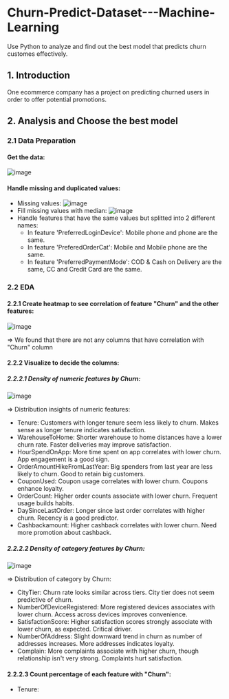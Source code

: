 # Churn-Predict-Dataset---Machine-Learning
Use Python to analyze and find out the best model that predicts churn customes effectively.
## 1. Introduction
One ecommerce company has a project on predicting churned users in order to offer potential promotions.
## 2. Analysis and Choose the best model
### 2.1 Data Preparation
#### Get the data:
![image](https://github.com/phuonght3001/Churn-Predict-Dataset---Machine-Learning/assets/150796721/1e652623-3efb-48af-bfcb-b326cf003ed1)
#### Handle missing and duplicated values:
- Missing values:
![image](https://github.com/phuonght3001/Churn-Predict-Dataset---Machine-Learning/assets/150796721/9a859ede-ba12-428d-87a9-e8af58888b4d)
- Fill missing values with median:
![image](https://github.com/phuonght3001/Churn-Predict-Dataset---Machine-Learning/assets/150796721/afae4502-26c1-4510-969b-03922398dae3)
- Handle features that have the same values but splitted into 2 different names:
  + In feature 'PreferredLoginDevice': Mobile phone and phone are the same.
  + In feature 'PreferedOrderCat': Mobile and Mobile phone are the same.
  + In feature 'PreferredPaymentMode': COD & Cash on Delivery are the same, CC and Credit Card are the same.
### 2.2 EDA
#### 2.2.1 Create heatmap to see correlation of  feature "Churn" and the other features:
![image](https://github.com/phuonght3001/Churn-Predict-Dataset---Machine-Learning/assets/150796721/c62d484f-8fdc-48dd-a238-fdaef691d2a5)

=> We found that there are not any columns that have correlation with "Churn" column
#### 2.2.2 Visualize to decide the columns:
##### 2.2.2.1 Density of numeric features by Churn:
![image](https://github.com/phuonght3001/Churn-Predict-Dataset---Machine-Learning/assets/150796721/029bd0ab-8f1c-46d2-a33e-933b731dd40e)

=> Distribution insights of numeric features:
+ Tenure: Customers with longer tenure seem less likely to churn. Makes sense as longer tenure indicates satisfaction.
+ WarehouseToHome: Shorter warehouse to home distances have a lower churn rate. Faster deliveries may improve satisfaction.
+ HourSpendOnApp: More time spent on app correlates with lower churn. App engagement is a good sign.
+ OrderAmountHikeFromLastYear: Big spenders from last year are less likely to churn. Good to retain big customers.
+ CouponUsed: Coupon usage correlates with lower churn. Coupons enhance loyalty.
+ OrderCount: Higher order counts associate with lower churn. Frequent usage builds habits.
+ DaySinceLastOrder: Longer since last order correlates with higher churn. Recency is a good predictor.
+ Cashbackamount: Higher cashback correlates with lower churn. Need more promotion about cashback.
##### 2.2.2.2 Density of category features by Churn:
![image](https://github.com/phuonght3001/Churn-Predict-Dataset---Machine-Learning/assets/150796721/b64d89bb-e763-467d-b157-e4363402c152)

=> Distribution of category by Churn:
- CityTier: Churn rate looks similar across tiers. City tier does not seem predictive of churn.
- NumberOfDeviceRegistered: More registered devices associates with lower churn. Access across devices improves convenience.
- SatisfactionScore: Higher satisfaction scores strongly associate with lower churn, as expected. Critical driver.
- NumberOfAddress: Slight downward trend in churn as number of addresses increases. More addresses indicates loyalty.
- Complain: More complaints associate with higher churn, though relationship isn't very strong. Complaints hurt satisfaction.
#### 2.2.2.3 Count percentage of each feature with "Churn":
- Tenure:

